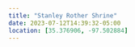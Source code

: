 ```yaml
---
title: "Stanley Rother Shrine"
date: 2023-07-12T14:39:32-05:00
location: [35.376906, -97.502884]
---
```


